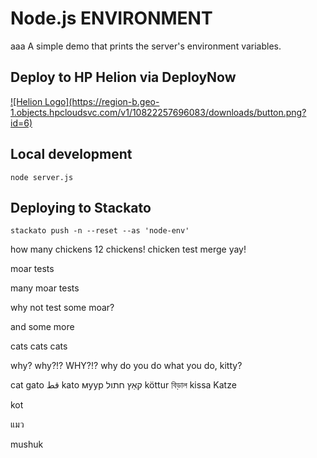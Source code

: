 # Node.js ENVIRONMENT
aaa
A simple demo that prints the server's environment variables.

## Deploy to HP Helion via DeployNow
<a href="https://deploynow.hpcloud.com/?repoUrl=https://github.com/Phanatic/node-env">
![Helion  Logo](https://region-b.geo-1.objects.hpcloudsvc.com/v1/10822257696083/downloads/button.png?id=6)
</a>

<!--
<a href="http://localhost:3000/?repoUrl=https://github.com/Phanatic/node-env">
![Helion  Logo](https://region-b.geo-1.objects.hpcloudsvc.com/v1/10822257696083/downloads/possiblenames.png?id=1)
</a>

 
![Helion  Logo](https://region-b.geo-1.objects.hpcloudsvc.com/v1/10822257696083/downloads/DeployNowButton.png?id=1)
-->
## Local development

    node server.js

## Deploying to Stackato

    stackato push -n --reset --as 'node-env'
    
    
   how many chickens
   12 chickens!
chicken
test merge yay!

moar tests

many moar tests

why not test some moar?

and some more

cats cats cats

why? why?!? WHY?!? why do you do what you do, kitty?

cat gato قط kato муур קאַץ חתול köttur বিড়াল kissa  Katze

kot

แมว

mushuk
